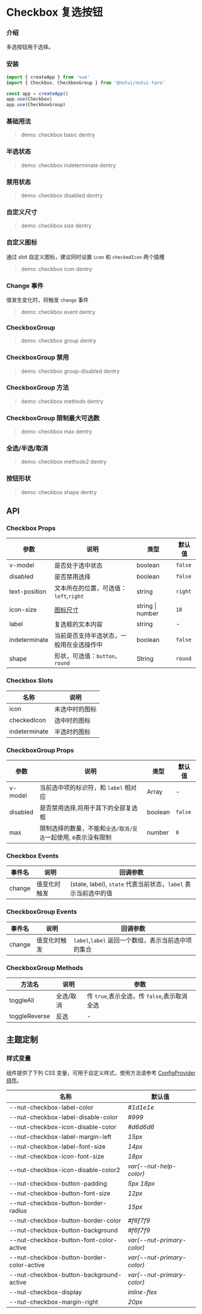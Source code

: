 # Checkbox 复选按钮

### 介绍

多选按钮用于选择。

### 安装

```js
import { createApp } from 'vue'
import { Checkbox, CheckboxGroup } from '@nutui/nutui-taro'

const app = createApp()
app.use(Checkbox)
app.use(CheckboxGroup)
```

### 基础用法

> demo: checkbox basic dentry

### 半选状态

> demo: checkbox indeterminate dentry

### 禁用状态

> demo: checkbox disabled dentry

### 自定义尺寸

> demo: checkbox size dentry

### 自定义图标

通过 slot 自定义图标，建议同时设置 `icon` 和 `checkedIcon` 两个插槽

> demo: checkbox icon dentry

### Change 事件

值发生变化时，将触发 `change` 事件

> demo: checkbox event dentry

### CheckboxGroup

> demo: checkbox group dentry

### CheckboxGroup 禁用

> demo: checkbox group-disabled dentry

### CheckboxGroup 方法

> demo: checkbox methods dentry

### CheckboxGroup 限制最大可选数

> demo: checkbox max dentry

### 全选/半选/取消

> demo: checkbox methods2 dentry

### 按钮形状

> demo: checkbox shape dentry

## API

### Checkbox Props

| 参数 | 说明 | 类型 | 默认值 |
| --- | --- | --- | --- |
| v-model | 是否处于选中状态 | boolean | `false` |
| disabled | 是否禁用选择 | boolean | `false` |
| text-position | 文本所在的位置，可选值：`left`,`right` | string | `right` |
| icon-size | [图标尺寸](#/zh-CN/component/icon) | string \| number | `18` |
| label | 复选框的文本内容 | string | - |
| indeterminate | 当前是否支持半选状态，一般用在全选操作中 | boolean | `false` |
| shape | 形状，可选值：`button`、`round` | String | `round` |

### Checkbox Slots

| 名称 | 说明 |
| --- | --- |
| icon | 未选中时的图标 |
| checkedIcon | 选中时的图标 |
| indeterminate | 半选时的图标 |

### CheckboxGroup Props

| 参数 | 说明 | 类型 | 默认值 |
| --- | --- | --- | --- |
| v-model | 当前选中项的标识符，和 `label` 相对应 | Array | - |
| disabled | 是否禁用选择,将用于其下的全部复选框 | boolean | `false` |
| max | 限制选择的数量，不能和`全选/取消/反选`一起使用, `0`表示没有限制 | number | `0` |

### Checkbox Events

| 事件名 | 说明 | 回调参数 |
| --- | --- | --- |
| change | 值变化时触发 | (state, label), `state` 代表当前状态，`label` 表示当前选中的值 |

### CheckboxGroup Events

| 事件名 | 说明 | 回调参数 |
| --- | --- | --- |
| change | 值变化时触发 | `label`,`label` 返回一个数组，表示当前选中项的集合 |

### CheckboxGroup Methods

| 方法名 | 说明 | 参数 |
| --- | --- | --- |
| toggleAll | 全选/取消 | 传 `true`,表示全选，传 `false`,表示取消全选 |
| toggleReverse | 反选 | - |

## 主题定制

### 样式变量

组件提供了下列 CSS 变量，可用于自定义样式，使用方法请参考 [ConfigProvider 组件](#/zh-CN/component/configprovider)。

| 名称 | 默认值 |
| --- | --- |
| --nut-checkbox-label-color | _#1d1e1e_ |
| --nut-checkbox-label-disable-color | _#999_ |
| --nut-checkbox-icon-disable-color | _#d6d6d6_ |
| --nut-checkbox-label-margin-left | _15px_ |
| --nut-checkbox-label-font-size | _14px_ |
| --nut-checkbox-icon-font-size | _18px_ |
| --nut-checkbox-icon-disable-color2 | _var(--nut-help-color)_ |
| --nut-checkbox-button-padding | _5px 18px_ |
| --nut-checkbox-button-font-size | _12px_ |
| --nut-checkbox-button-border-radius | _15px_ |
| --nut-checkbox-button-border-color | _#f6f7f9_ |
| --nut-checkbox-button-background | _#f6f7f9_ |
| --nut-checkbox-button-font-color-active | _var(--nut-primary-color)_ |
| --nut-checkbox-button-border-color-active | _var(--nut-primary-color)_ |
| --nut-checkbox-button-background-active | _var(--nut-primary-color)_ |
| --nut-checkbox-display | _inline-flex_ |
| --nut-checkbox-margin-right | _20px_ |

